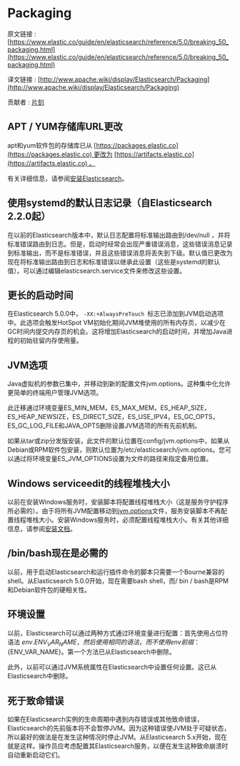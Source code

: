 # Packaging

原文链接 : [https://www.elastic.co/guide/en/elasticsearch/reference/5.0/breaking_50_packaging.html](https://www.elastic.co/guide/en/elasticsearch/reference/5.0/breaking_50_packaging.html)

译文链接 : [http://www.apache.wiki/display/Elasticsearch/Packaging](http://www.apache.wiki/display/Elasticsearch/Packaging)

贡献者 : [片刻](/display/~jiangzhonglian)

## APT / YUM存储库URL更改

apt和yum软件包的存储库已从 [https://packages.elastic.co](https://packages.elastic.co) 更改为 [https://artifacts.elastic.co](https://artifacts.elastic.co) 。

有关详细信息，请参阅[安装Elasticsearch](https://www.elastic.co/guide/en/elasticsearch/reference/5.0/install-elasticsearch.html)。

## 使用systemd的默认日志记录（自Elasticsearch 2.2.0起）

在以前的Elasticsearch版本中，默认日志配置将标准输出路由到/dev/null ，并将标准错误路由到日志。但是，启动时经常会出现严重错误消息，这些错误消息记录到标准输出，而不是标准错误，并且这些错误消息将丢失到下级。默认值已更改为现在将标准输出路由到日志和标准错误以继承此设置（这些是systemd的默认值）。可以通过编辑elasticsearch.service文件来修改这些设置。

## 更长的启动时间

在Elasticsearch 5.0.0中， `-XX:+AlwaysPreTouch `标志已添加到JVM启动选项中。此选项会触发HotSpot VM初始化期间JVM堆使用的所有内存页，以减少在GC时间内提交内存页的机会。这将增加Elasticsearch的启动时间，并增加Java进程的初始驻留内存使用量。

## JVM选项

Java虚拟机的参数已集中，并移动到新的配置文件jvm.options。这种集中化允许更简单的终端用户管理JVM选项。

此迁移通过环境变量ES_MIN_MEM，ES_MAX_MEM，ES_HEAP_SIZE，ES_HEAP_NEWSIZE，ES_DIRECT_SIZE，ES_USE_IPV4，ES_GC_OPTS，ES_GC_LOG_FILE和JAVA_OPTS删除设置JVM选项的所有先前机制。

如果从tar或zip分发版安装，此文件的默认位置在config/jvm.options中，如果从Debian或RPM软件包安装，则默认位置为/etc/elasticsearch/jvm.options。您可以通过将环境变量ES_JVM_OPTIONS设置为文件的路径来指定备用位置。

## Windows serviceedit的线程堆栈大小

以前在安装Windows服务时，安装脚本将配置线程堆栈大小（这是服务守护程序所必需的）。由于将所有JVM配置移动到[jvm.options](https://www.elastic.co/guide/en/elasticsearch/reference/5.0/setting-system-settings.html#es-java-opts)文件，服务安装脚本不再配置线程堆栈大小。安装Windows服务时，必须配置线程堆栈大小。有关其他详细信息，请参阅[安装文档](https://www.elastic.co/guide/en/elasticsearch/reference/5.0/windows.html#windows-service)。

## /bin/bash现在是必需的

以前，用于启动Elasticsearch和运行插件命令的脚本只需要一个Bourne兼容的shell。从Elasticsearch 5.0.0开始，现在需要bash shell，而/ bin / bash是RPM和Debian软件包的硬相关性。

## 环境设置

以前，Elasticsearch可以通过两种方式通过环境变量进行配置：首先使用占位符语法 ${env.ENV_VAR_NAME}，然后使用相同的语法，而不使用env前缀：${ENV_VAR_NAME}。第一个方法已从Elasticsearch中删除。

此外，以前可以通过JVM系统属性在Elasticsearch中设置任何设置。这已从Elasticsearch中删除。

## 死于致命错误

如果在Elasticsearch实例的生命周期中遇到内存错误或其他致命错误，Elasticsearch的先前版本将不会暂停JVM。因为这种错误使JVM处于可疑状态，所以最好的做法是在发生这种情况时停止JVM。从Elasticsearch 5.x开始，现在就是这样。操作员应考虑配置其Elasticsearch服务，以便在发生这种致命崩溃时自动重新启动它们。
